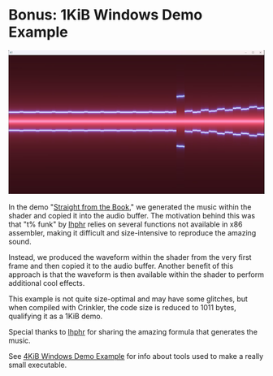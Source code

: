 # Bonus: 1KiB Windows Demo Example

![The demo](../images/onek.jpg)


In the demo "[Straight from the Book](https://demozoo.org/productions/338146/)," we generated the music within the shader and copied it into the audio buffer. The motivation behind this was that "t% funk" by [lhphr](https://www.youtube.com/@lhphr) relies on several functions not available in x86 assembler, making it difficult and size-intensive to reproduce the amazing sound.

Instead, we produced the waveform within the shader from the very first frame and then copied it to the audio buffer. Another benefit of this approach is that the waveform is then available within the shader to perform additional cool effects.

This example is not quite size-optimal and may have some glitches, but when compiled with Crinkler, the code size is reduced to 1011 bytes, qualifying it as a 1KiB demo.

Special thanks to [lhphr](https://www.youtube.com/@lhphr) for sharing the amazing formula that generates the music.

See [4KiB Windows Demo Example](../README.md) for info about tools used to make a really small executable.